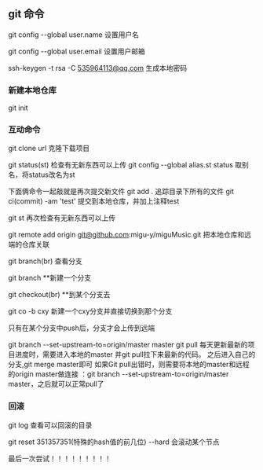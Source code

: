 ## git 命令
git config --global user.name  设置用户名

git config --global user.email  设置用户邮箱

ssh-keygen -t rsa -C 535964113@qq.com 生成本地密码

### 新建本地仓库
git init

### 互动命令
git clone url 克隆下载项目

git status(st)  检查有无新东西可以上传
git config --global alias.st status 取别名，将status改名为st

下面俩命令一起敲就是再次提交新文件
git add .   追踪目录下所有的文件
git ci(commit) -am 'test' 提交到本地仓库，并加上注释test

git st 再次检查有无新东西可以上传

git remote add origin git@github.com:migu-y/miguMusic.git   把本地仓库和远端的仓库关联

git branch(br) 查看分支

git branch **新建一个分支

git checkout(br) **到某个分支去

git co -b cxy 新建一个cxy分支并直接切换到那个分支

只有在某个分支中push后，分支才会上传到远端

git branch --set-upstream-to=origin/master master
git pull
每天更新最新的项目进度时，需要进入本地的master 并git pull拉下来最新的代码。
之后进入自己的分支,git merge master即可
如果Git pull出错时，则需要将本地的master和远程的origin master做连接 ：git branch --set-upstream-to=origin/master master，之后就可以正常pull了

### 回滚
git log 查看可以回滚的目录 

git reset 351357351(特殊的hash值的前几位) --hard   会滚动某个节点

最后一次尝试！！！！！！！！！
